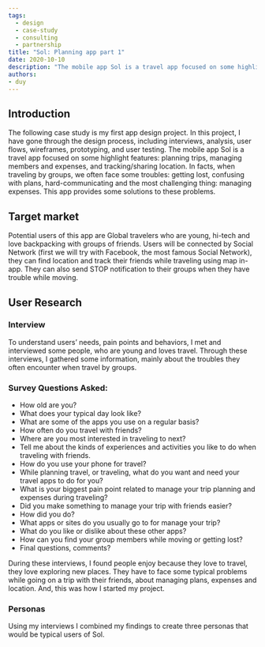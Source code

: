 ```yaml
---
tags: 
  - design
  - case-study
  - consulting
  - partnership
title: "Sol: Planning app part 1"
date: 2020-10-10
description: "The mobile app Sol is a travel app focused on some highlight features: planning trips, managing members and expenses, and tracking/sharing location. In facts, when traveling by groups, we often face some troubles: getting lost, confusing with plans, hard-communicating and the most challenging thing: managing expenses. This app provides some solutions to these problems."
authors: 
- duy
---
```


## Introduction
The following case study is my first app design project. In this project, I have gone through the design process, including interviews, analysis, user flows, wireframes, prototyping, and user testing.
The mobile app Sol is a travel app focused on some highlight features: planning trips, managing members and expenses, and tracking/sharing location. In facts, when traveling by groups, we often face some troubles: getting lost, confusing with plans, hard-communicating and the most challenging thing: managing expenses. This app provides some solutions to these problems.

## Target market
Potential users of this app are Global travelers who are young, hi-tech and love backpacking with groups of friends. Users will be connected by Social Network (first we will try with Facebook, the most famous Social Network), they can find location and track their friends while traveling using map in-app. They can also send STOP notification to their groups when they have trouble while moving.

## User Research
### Interview
To understand users’ needs, pain points and behaviors, I met and interviewed some people, who are young and loves travel. Through these interviews, I gathered some information, mainly about the troubles they often encounter when travel by groups.

### Survey Questions Asked:
- How old are you?
- What does your typical day look like?
- What are some of the apps you use on a regular basis?
- How often do you travel with friends?
- Where are you most interested in traveling to next?
- Tell me about the kinds of experiences and activities you like to do when traveling with friends.
- How do you use your phone for travel?
- While planning travel, or traveling, what do you want and need your travel apps to do for you?
- What is your biggest pain point related to manage your trip planning and expenses during traveling?
- Did you make something to manage your trip with friends easier?
- How did you do?
- What apps or sites do you usually go to for manage your trip?
- What do you like or dislike about these other apps?
- How can you find your group members while moving or getting lost?
- Final questions, comments?

During these interviews, I found people enjoy because they love to travel, they love exploring new places. They have to face some typical problems while going on a trip with their friends, about managing plans, expenses and location. And, this was how I started my project.

### Personas
Using my interviews I combined my findings to create three personas that would be typical users of Sol.
